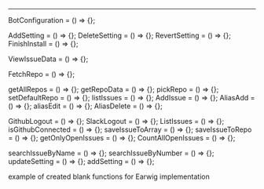 -------------------

BotConfiguration = () => {};

AddSetting = () => {};
DeleteSetting = () => {};
RevertSetting = () => {};
FinishInstall = () => {};

ViewIssueData = () => {};

FetchRepo = () => {};

getAllRepos = () => {};
getRepoData = () => {};
pickRepo = () => {};
setDefaultRepo = () => {};
listIssues = () => {};
AddIssue = () => {};
AliasAdd = () => {};
aliasEdit = () => {};
AliasDelete = () => {};

GithubLogout = () => {};
SlackLogout = () => {};
ListIssues = () => {};
isGithubConnected = () => {};
saveIssueToArray = () => {};
saveIssueToRepo = () => {};
getOnlyOpenIssues = () => {};
CountAllOpenIssues = () => {};

searchIssueByName = () => {};
searchIssueByNumber = () => {};
updateSetting = () => {};
addSetting = () => {};

example of created blank functions for Earwig implementation
